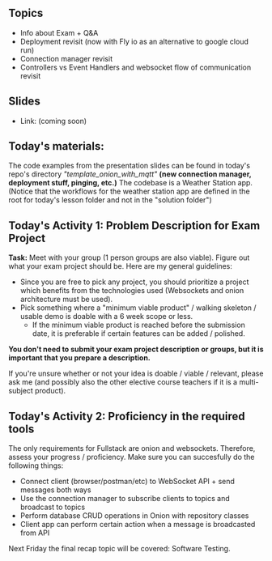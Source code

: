## Topics
- Info about Exam + Q&A
- Deployment revisit (now with Fly io as an alternative to google cloud run)
- Connection manager revisit
- Controllers vs Event Handlers and websocket flow of communication revisit


## Slides
- Link: (coming soon)

## Today's materials:
The code examples from the presentation slides can be found in today's repo's directory *"template_onion_with_mqtt"* **(new connection manager, deployment stuff, pinging, etc.)** 
The codebase is a Weather Station app. (Notice that the workflows for the weather station app are defined in the root for today's lesson folder and not in the "solution folder")

## Today's Activity 1: Problem Description for Exam Project
**Task:** Meet with your group (1 person groups are also viable). Figure out what your exam project should be.
Here are my general guidelines:
- Since you are free to pick any project, you should prioritize a project which benefits from the technologies used (Websockets and onion architecture must be used).
- Pick something where a "minimum viable product" / walking skeleton / usable demo is doable with a 6 week scope or less.
    - If the minimum viable product is reached before the submission date, it is preferable if certain features can be added / polished.


**You don't need to submit your exam project description or groups, but it is important that you prepare a description.**

If you're unsure whether or not your idea is doable / viable / relevant, please ask me (and possibly also the other elective course teachers if it is a multi-subject product).

## Today's Activity 2: Proficiency in the required tools

The only requirements for Fullstack are onion and websockets. Therefore, assess your progress / proficiency. Make sure you can succesfully do the following things:

- Connect client (browser/postman/etc) to WebSocket API + send messages both ways
- Use the connection manager to subscribe clients to topics and broadcast to topics
- Perform database CRUD operations in Onion with repository classes
- Client app can perform certain action when a message is broadcasted from API

Next Friday the final recap topic will be covered: Software Testing.
